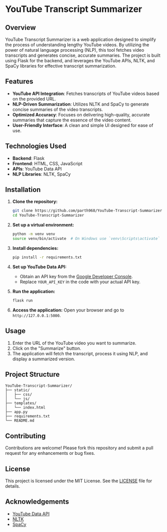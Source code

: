 # YouTube Transcript Summarizer

## Overview

YouTube Transcript Summarizer is a web application designed to simplify the process of understanding lengthy YouTube videos. By utilizing the power of natural language processing (NLP), this tool fetches video transcripts and generates concise, accurate summaries. The project is built using Flask for the backend, and leverages the YouTube APIs, NLTK, and SpaCy libraries for effective transcript summarization.

## Features

- **YouTube API Integration**: Fetches transcripts of YouTube videos based on the provided URL.
- **NLP-Driven Summarization**: Utilizes NLTK and SpaCy to generate concise summaries of the video transcripts.
- **Optimized Accuracy**: Focuses on delivering high-quality, accurate summaries that capture the essence of the video content.
- **User-Friendly Interface**: A clean and simple UI designed for ease of use.

## Technologies Used

- **Backend**: Flask
- **Frontend**: HTML, CSS, JavaScript
- **APIs**: YouTube Data API
- **NLP Libraries**: NLTK, SpaCy

## Installation

1. **Clone the repository:**
   ```bash
   git clone https://github.com/parth968/YouTube-Transcript-Summarizer.git
   cd YouTube-Transcript-Summarizer
   ```

2. **Set up a virtual environment:**
   ```bash
   python -m venv venv
   source venv/bin/activate  # On Windows use `venv\Scripts\activate`
   ```

3. **Install dependencies:**
   ```bash
   pip install -r requirements.txt
   ```

4. **Set up YouTube Data API:**
   - Obtain an API key from the [Google Developer Console](https://console.developers.google.com/).
   - Replace `YOUR_API_KEY` in the code with your actual API key.

5. **Run the application:**
   ```bash
   flask run
   ```

6. **Access the application:**
   Open your browser and go to `http://127.0.0.1:5000`.

## Usage

1. Enter the URL of the YouTube video you want to summarize.
2. Click on the "Summarize" button.
3. The application will fetch the transcript, process it using NLP, and display a summarized version.

## Project Structure

```
YouTube-Transcript-Summarizer/
├── static/
│   ├── css/
│   └── js/
├── templates/
│   └── index.html
├── app.py
├── requirements.txt
└── README.md
```

## Contributing

Contributions are welcome! Please fork this repository and submit a pull request for any enhancements or bug fixes.

## License

This project is licensed under the MIT License. See the [LICENSE](LICENSE) file for details.

## Acknowledgements

- [YouTube Data API](https://developers.google.com/youtube/v3)
- [NLTK](https://www.nltk.org/)
- [SpaCy](https://spacy.io/)
